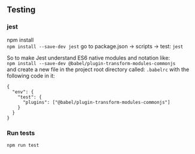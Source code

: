 
## Testing

### jest

npm install<br>
```npm install --save-dev jest```
go to package.json -> scripts -> test: ```jest```

So to make Jest understand ES6 native modules and notation like:<br>
```npm install --save-dev @babel/plugin-transform-modules-commonjs```<br>
and create a new file in the project root directory called: ``.babelrc`` with the following code in it:
```
{
  "env": {
    "test": {
      "plugins": ["@babel/plugin-transform-modules-commonjs"]
    }
  }
}
```
### Run tests
```npm run test```

